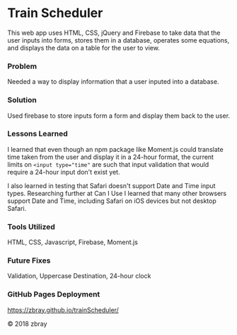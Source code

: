 # Train Scheduler

This web app uses HTML, CSS, jQuery and Firebase to take data that the user inputs into forms, stores them in a database, operates some equations, and displays the data on a table for the user to view.

### Problem

Needed a way to display information that a user inputed into a database.

### Solution

Used firebase to store inputs form a form and display them back to the user.

### Lessons Learned

I learned that even though an npm package like Moment.js could translate time taken from the user and display it in a 24-hour format, the current limits on `<input type="time"` are such that input validation that would require a 24-hour input don't exist yet.

I also learned in testing that Safari doesn't support Date and Time input types. Researching further at Can I Use I learned that many other browsers support Date and Time, including Safari on iOS devices but not desktop Safari.

### Tools Utilized

HTML, CSS, Javascript, Firebase, Moment.js

### Future Fixes

Validation, Uppercase Destination, 24-hour clock

### GitHub Pages Deployment
https://zbray.github.io/trainScheduler/

&copy; 2018 zbray
